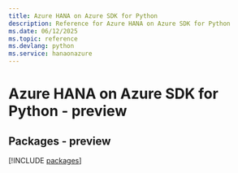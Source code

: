 ```yaml
---
title: Azure HANA on Azure SDK for Python
description: Reference for Azure HANA on Azure SDK for Python
ms.date: 06/12/2025
ms.topic: reference
ms.devlang: python
ms.service: hanaonazure
---
```

# Azure HANA on Azure SDK for Python - preview
## Packages - preview
[!INCLUDE [packages](hana-on-azure-index.md)]